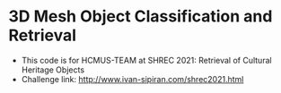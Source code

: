 # 3D Mesh Object Classification and Retrieval 

- This code is for HCMUS-TEAM at SHREC 2021: Retrieval of Cultural Heritage Objects
- Challenge link: http://www.ivan-sipiran.com/shrec2021.html
